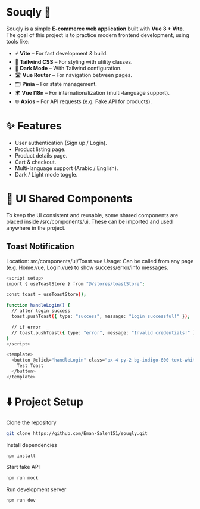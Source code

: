 # Souqly 🛒

Souqly is a simple **E-commerce web application** built with **Vue 3 + Vite**.  
The goal of this project is to practice modern frontend development, using tools like:

- ⚡ **Vite** – For fast development & build.
- 🎨 **Tailwind CSS** – For styling with utility classes.
- 🌙 **Dark Mode** – With Tailwind configuration.
- 🛣️ **Vue Router** – For navigation between pages.
- 🗂️ **Pinia** – For state management.
- 🌍 **Vue I18n** – For internationalization (multi-language support).
- 🌐 **Axios** – For API requests (e.g. Fake API for products).


# ✨ Features 

- User authentication (Sign up / Login).
- Product listing page.
- Product details page.
- Cart & checkout.
- Multi-language support (Arabic / English).
- Dark / Light mode toggle.


# 📂 UI Shared Components
To keep the UI consistent and reusable, some shared components are placed inside /src/components/ui.
These can be imported and used anywhere in the project.

## Toast Notification 
Location: src/components/ui/Toast.vue
Usage: Can be called from any page (e.g. Home.vue, Login.vue) to show success/error/info messages.

```bash
<script setup>
import { useToastStore } from "@/stores/toastStore";

const toast = useToastStore();

function handleLogin() {
  // after login success
  toast.pushToast({ type: "success", message: "Login successful!" });

  // if error
  // toast.pushToast({ type: "error", message: "Invalid credentials!" });
}
</script>

<template>
  <button @click="handleLogin" class="px-4 py-2 bg-indigo-600 text-white rounded">
    Test Toast
  </button>
</template>
```


# ⬇️ Project Setup

Clone the repository
```bash
git clone https://github.com/Eman-Saleh151/souqly.git
```

Install dependencies
```bash
npm install
```

Start fake API
```bash
npm run mock
```

Run development server
```bash
npm run dev
```
